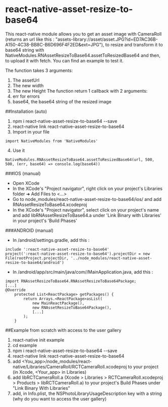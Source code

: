 # react-native-asset-resize-to-base64
This react-native module allows you to get an asset image with CameraRoll (returns an url like this : "assets-library://asset/asset.JPG?id=ED7AC36B-A150-4C38-BB8C-B6D696F4F2ED&ext=JPG"), to resize and transform it to base64 string with NativeModules.RNAssetResizeToBase64.assetToResizedBase64 and then, to upload it with fetch. You can find an example to test it.

The function takes 3 arguments:   
1. The assetUrl
2. The new width
3. The new Height
The function return 1 callback with 2 arguments:   
1. err for errors
2. base64, the base64 string of the resized image

##Installation (auto)
1. npm i react-native-asset-resize-to-base64 --save
2. react-native link react-native-asset-resize-to-base64
3. Import in your file
```
import NativeModules from 'NativeModules'
```
4. Use it
```
NativeModules.RNAssetResizeToBase64.assetToResizedBase64(url, 500, 500, (err, base64) => console.log(base64))
```

###IOS (manual)
- Open XCode
- In the XCode's "Project navigator", right click on your project's Libraries folder ➜ Add Files to <...>
- Go to node_modules/react-native-asset-resize-to-base64/ios/ and add RNAssetResizeToBase64.xcodeproj
- In the XCode's "Project navigator", select click on your project's name and add libRNAssetResizeToBase64.a under 'Link Binary with Libraries' in your project's 'Build Phases'

###ANDROID (manual)
- In <Your Project>/android/settings.gradle, add this :
```
include ':react-native-asset-resize-to-base64'
project(':react-native-asset-resize-to-base64').projectDir = new File(rootProject.projectDir, '../node_modules/react-native-asset-resize-to-base64/android')
```
- In <Your Project>/android/app/src/main/java/com/<Your Project>/MainApplication.java, add this :
```
import RNAssetResizeToBase64.RNAssetResizeToBase64Package;
[...]
@Override
	protected List<ReactPackage> getPackages() {
		return Arrays.<ReactPackage>asList(
			new MainReactPackage(),
            new RNAssetResizeToBase64Package(),
            [...]
		);
	}
```

##Example from scratch with access to the user gallery
1. react-native init example
2. cd example
3. npm i react-native-asset-resize-to-base64 --save
4. react-native link react-native-asset-resize-to-base64
5. add <You_app>/node_modules/react-native/Libraries/CameraRoll/RCTCameraRoll.xcodeproj to your project (in Xcode, <Your_app> in Libraries)
7. add libRCTCameraRoll.a (Xcode > Libraries > RCTCameraRoll.xcodeproj > Products > libRCTCameraRoll.a) to your project's Build Phases under "Link Binary With Libraries"
6. add, in Info.plist, the NSPhotoLibraryUsageDescription key with a string (why do you want to access the user gallery)
